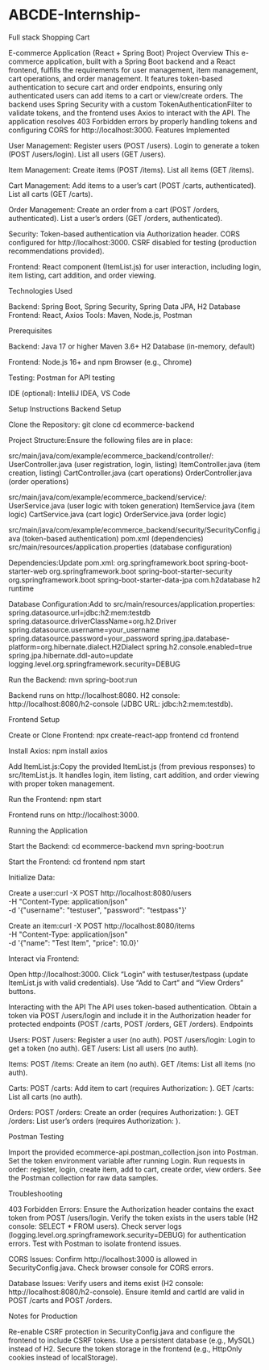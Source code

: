 # ABCDE-Internship-
Full stack Shopping Cart

E-commerce Application (React + Spring Boot)
Project Overview
This e-commerce application, built with a Spring Boot backend and a React frontend, fulfills the requirements for user management, item management, cart operations, and order management. It features token-based authentication to secure cart and order endpoints, ensuring only authenticated users can add items to a cart or view/create orders. The backend uses Spring Security with a custom TokenAuthenticationFilter to validate tokens, and the frontend uses Axios to interact with the API. The application resolves 403 Forbidden errors by properly handling tokens and configuring CORS for http://localhost:3000.
Features Implemented

User Management:
Register users (POST /users).
Login to generate a token (POST /users/login).
List all users (GET /users).


Item Management:
Create items (POST /items).
List all items (GET /items).


Cart Management:
Add items to a user’s cart (POST /carts, authenticated).
List all carts (GET /carts).


Order Management:
Create an order from a cart (POST /orders, authenticated).
List a user’s orders (GET /orders, authenticated).


Security:
Token-based authentication via Authorization header.
CORS configured for http://localhost:3000.
CSRF disabled for testing (production recommendations provided).


Frontend: React component (ItemList.js) for user interaction, including login, item listing, cart addition, and order viewing.

Technologies Used

Backend: Spring Boot, Spring Security, Spring Data JPA, H2 Database
Frontend: React, Axios
Tools: Maven, Node.js, Postman

Prerequisites

Backend:
Java 17 or higher
Maven 3.6+
H2 Database (in-memory, default)


Frontend:
Node.js 16+ and npm
Browser (e.g., Chrome)


Testing:
Postman for API testing


IDE (optional): IntelliJ IDEA, VS Code

Setup Instructions
Backend Setup

Clone the Repository:
git clone <repository-url>
cd ecommerce-backend


Project Structure:Ensure the following files are in place:

src/main/java/com/example/ecommerce_backend/controller/:
UserController.java (user registration, login, listing)
ItemController.java (item creation, listing)
CartController.java (cart operations)
OrderController.java (order operations)


src/main/java/com/example/ecommerce_backend/service/:
UserService.java (user logic with token generation)
ItemService.java (item logic)
CartService.java (cart logic)
OrderService.java (order logic)


src/main/java/com/example/ecommerce_backend/security/SecurityConfig.java (token-based authentication)
pom.xml (dependencies)
src/main/resources/application.properties (database configuration)


Dependencies:Update pom.xml:
<dependencies>
    <dependency>
        <groupId>org.springframework.boot</groupId>
        <artifactId>spring-boot-starter-web</artifactId>
    </dependency>
    <dependency>
        <groupId>org.springframework.boot</groupId>
        <artifactId>spring-boot-starter-security</artifactId>
    </dependency>
    <dependency>
        <groupId>org.springframework.boot</groupId>
        <artifactId>spring-boot-starter-data-jpa</artifactId>
    </dependency>
    <dependency>
        <groupId>com.h2database</groupId>
        <artifactId>h2</artifactId>
        <scope>runtime</scope>
    </dependency>
</dependencies>


Database Configuration:Add to src/main/resources/application.properties:
spring.datasource.url=jdbc:h2:mem:testdb
spring.datasource.driverClassName=org.h2.Driver
spring.datasource.username=your_username
spring.datasource.password=your_password
spring.jpa.database-platform=org.hibernate.dialect.H2Dialect
spring.h2.console.enabled=true
spring.jpa.hibernate.ddl-auto=update
logging.level.org.springframework.security=DEBUG


Run the Backend:
mvn spring-boot:run


Backend runs on http://localhost:8080.
H2 console: http://localhost:8080/h2-console (JDBC URL: jdbc:h2:mem:testdb).



Frontend Setup

Create or Clone Frontend:
npx create-react-app frontend
cd frontend


Install Axios:
npm install axios


Add ItemList.js:Copy the provided ItemList.js (from previous responses) to src/ItemList.js. It handles login, item listing, cart addition, and order viewing with proper token management.

Run the Frontend:
npm start


Frontend runs on http://localhost:3000.



Running the Application

Start the Backend:
cd ecommerce-backend
mvn spring-boot:run


Start the Frontend:
cd frontend
npm start


Initialize Data:

Create a user:curl -X POST http://localhost:8080/users \
-H "Content-Type: application/json" \
-d '{"username": "testuser", "password": "testpass"}'


Create an item:curl -X POST http://localhost:8080/items \
-H "Content-Type: application/json" \
-d '{"name": "Test Item", "price": 10.0}'




Interact via Frontend:

Open http://localhost:3000.
Click “Login” with testuser/testpass (update ItemList.js with valid credentials).
Use “Add to Cart” and “View Orders” buttons.



Interacting with the API
The API uses token-based authentication. Obtain a token via POST /users/login and include it in the Authorization header for protected endpoints (POST /carts, POST /orders, GET /orders).
Endpoints

Users:
POST /users: Register a user (no auth).
POST /users/login: Login to get a token (no auth).
GET /users: List all users (no auth).


Items:
POST /items: Create an item (no auth).
GET /items: List all items (no auth).


Carts:
POST /carts: Add item to cart (requires Authorization: <token>).
GET /carts: List all carts (no auth).


Orders:
POST /orders: Create an order (requires Authorization: <token>).
GET /orders: List user’s orders (requires Authorization: <token>).



Postman Testing

Import the provided ecommerce-api.postman_collection.json into Postman.
Set the token environment variable after running Login.
Run requests in order: register, login, create item, add to cart, create order, view orders.
See the Postman collection for raw data samples.

Troubleshooting

403 Forbidden Errors:
Ensure the Authorization header contains the exact token from POST /users/login.
Verify the token exists in the users table (H2 console: SELECT * FROM users).
Check server logs (logging.level.org.springframework.security=DEBUG) for authentication errors.
Test with Postman to isolate frontend issues.


CORS Issues:
Confirm http://localhost:3000 is allowed in SecurityConfig.java.
Check browser console for CORS errors.


Database Issues:
Verify users and items exist (H2 console: http://localhost:8080/h2-console).
Ensure itemId and cartId are valid in POST /carts and POST /orders.



Notes for Production

Re-enable CSRF protection in SecurityConfig.java and configure the frontend to include CSRF tokens.
Use a persistent database (e.g., MySQL) instead of H2.
Secure the token storage in the frontend (e.g., HttpOnly cookies instead of localStorage).
